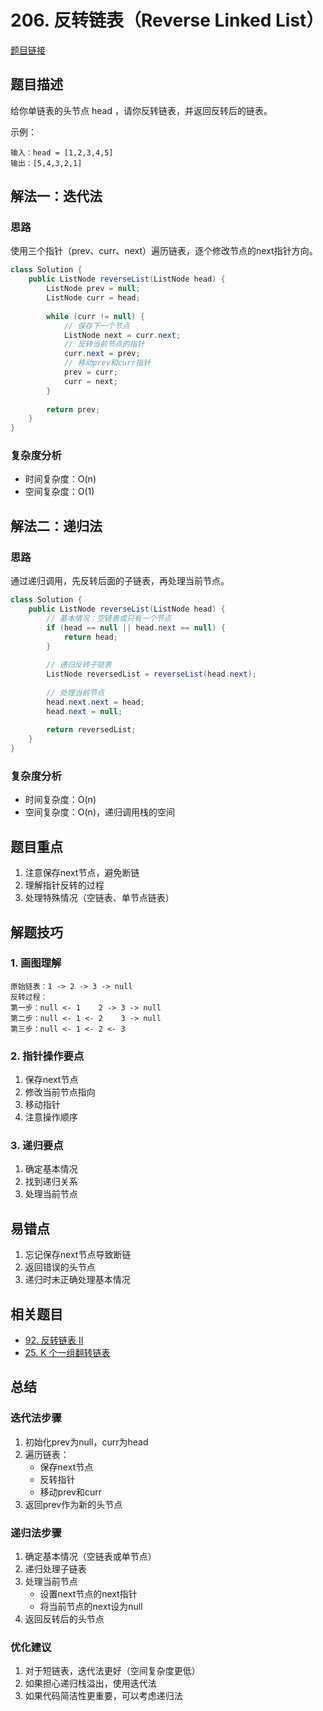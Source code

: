 # 206. 反转链表（Reverse Linked List）

[题目链接](https://leetcode.com/problems/reverse-linked-list/)

## 题目描述
给你单链表的头节点 head ，请你反转链表，并返回反转后的链表。

示例：
```
输入：head = [1,2,3,4,5]
输出：[5,4,3,2,1]
```

## 解法一：迭代法

### 思路
使用三个指针（prev、curr、next）遍历链表，逐个修改节点的next指针方向。

```java
class Solution {
    public ListNode reverseList(ListNode head) {
        ListNode prev = null;
        ListNode curr = head;
        
        while (curr != null) {
            // 保存下一个节点
            ListNode next = curr.next;
            // 反转当前节点的指针
            curr.next = prev;
            // 移动prev和curr指针
            prev = curr;
            curr = next;
        }
        
        return prev;
    }
}
```

### 复杂度分析
- 时间复杂度：O(n)
- 空间复杂度：O(1)

## 解法二：递归法

### 思路
通过递归调用，先反转后面的子链表，再处理当前节点。

```java
class Solution {
    public ListNode reverseList(ListNode head) {
        // 基本情况：空链表或只有一个节点
        if (head == null || head.next == null) {
            return head;
        }
        
        // 递归反转子链表
        ListNode reversedList = reverseList(head.next);
        
        // 处理当前节点
        head.next.next = head;
        head.next = null;
        
        return reversedList;
    }
}
```

### 复杂度分析
- 时间复杂度：O(n)
- 空间复杂度：O(n)，递归调用栈的空间

## 题目重点
1. 注意保存next节点，避免断链
2. 理解指针反转的过程
3. 处理特殊情况（空链表、单节点链表）

## 解题技巧

### 1. 画图理解
```
原始链表：1 -> 2 -> 3 -> null
反转过程：
第一步：null <- 1    2 -> 3 -> null
第二步：null <- 1 <- 2    3 -> null
第三步：null <- 1 <- 2 <- 3
```

### 2. 指针操作要点
1. 保存next节点
2. 修改当前节点指向
3. 移动指针
4. 注意操作顺序

### 3. 递归要点
1. 确定基本情况
2. 找到递归关系
3. 处理当前节点

## 易错点
1. 忘记保存next节点导致断链
2. 返回错误的头节点
3. 递归时未正确处理基本情况

## 相关题目
- [92. 反转链表 II](https://leetcode.com/problems/reverse-linked-list-ii/)
- [25. K 个一组翻转链表](https://leetcode.com/problems/reverse-nodes-in-k-group/)

## 总结

### 迭代法步骤
1. 初始化prev为null，curr为head
2. 遍历链表：
   - 保存next节点
   - 反转指针
   - 移动prev和curr
3. 返回prev作为新的头节点

### 递归法步骤
1. 确定基本情况（空链表或单节点）
2. 递归处理子链表
3. 处理当前节点
   - 设置next节点的next指针
   - 将当前节点的next设为null
4. 返回反转后的头节点

### 优化建议
1. 对于短链表，迭代法更好（空间复杂度更低）
2. 如果担心递归栈溢出，使用迭代法
3. 如果代码简洁性更重要，可以考虑递归法
